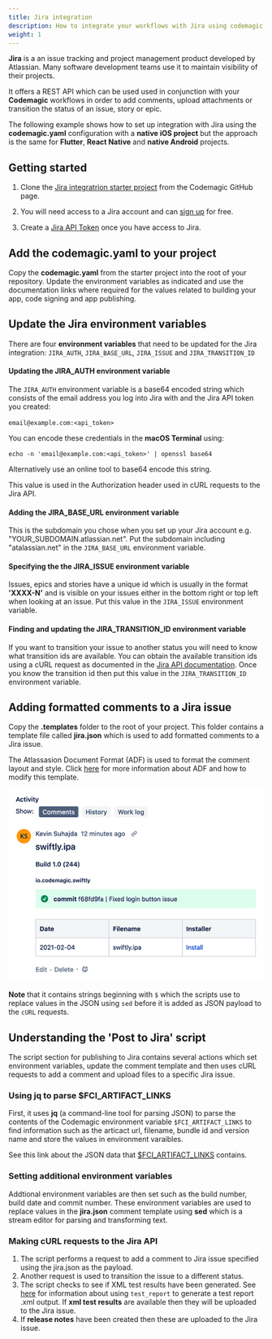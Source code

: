 ```yaml
---
title: Jira integration
description: How to integrate your workflows with Jira using codemagic.yaml
weight: 1
---
```


**Jira** is a an issue tracking and project management product developed by Atlassian. Many software development teams use it to maintain visibility of their projects. 

It offers a REST API which can be used used in conjunction with your **Codemagic** workflows in order to add comments, upload attachments or transition the status of an issue, story or epic.

The following example shows how to set up integration with Jira using the **codemagic.yaml** configuration with a **native iOS project** but the approach is the same for **Flutter**, **React Native** and **native Android** projects.

## Getting started

1. Clone the [Jira integratrion starter project](https://github.com/codemagic-ci-cd/jira_integration_demo_project) from the Codemagic GitHub page.

2. You will need access to a Jira account and can [sign up](https://www.atlassian.com/software/jira) for free.

3. Create a [Jira API Token](https://id.atlassian.com/manage-profile/security/api-tokens) once you have access to Jira.

## Add the codemagic.yaml to your project

Copy the **codemagic.yaml** from the starter project into the root of your repository. Update the environment variables as indicated and use the documentation links where required for the values related to building your app, code signing and app publishing. 

## Update the Jira environment variables

There are four **environment variables** that need to be updated for the Jira integration: `JIRA_AUTH`, `JIRA_BASE_URL`, `JIRA_ISSUE` and `JIRA_TRANSITION_ID`


#### Updating the JIRA_AUTH environment variable

The `JIRA_AUTH` environment variable is a base64 encoded string which consists of the email address you log into Jira with and the Jira API token you created: 

`email@example.com:<api_token>`

You can encode these credentials in the **macOS Terminal** using:

```
echo -n 'email@example.com:<api_token>' | openssl base64
```

Alternatively use an online tool to base64 encode this string. 

This value is used in the Authorization header used in cURL requests to the Jira API.

#### Adding the JIRA_BASE_URL environment variable

This is the subdomain you chose when you set up your Jira account e.g. "YOUR_SUBDOMAIN.atlassian.net". Put the subdomain including "atalassian.net" in the `JIRA_BASE_URL` environment variable. 


#### Specifying the  the JIRA_ISSUE environment variable

Issues, epics and stories have a unique id which is usually in the format **'XXXX-N'** and is visible on your issues either in the bottom right or top left when looking at an issue. Put this value in the `JIRA_ISSUE` environment variable. 

#### Finding and updating the JIRA_TRANSITION_ID environment variable

If you want to transition your issue to another status you will need to know what transition ids are available. You can obtain the available transition ids using a cURL request as documented in the [Jira API documentation](https://developer.atlassian.com/cloud/jira/platform/rest/v3/api-group-issues/#api-rest-api-3-issue-issueidorkey-transitions-get). Once you know the transition id then put this value in the `JIRA_TRANSITION_ID` environment variable.

## Adding formatted comments to a Jira issue

Copy the **.templates** folder to the root of your project. This folder contains a template file called **jira.json** which is used to add formatted comments to a Jira issue. 

The Atlassasion Document Format (ADF) is used to format the comment layout and style. Click [here](https://developer.atlassian.com/cloud/jira/platform/apis/document/structure/) for more information about ADF and how to modify this template. 

![A formatted Jira issue comment](../uploads/jira_issue_comment.png)

**Note** that it contains strings beginning with `$` which the scripts use to replace values in the JSON using `sed` before it is added as JSON payload to the `cURL` requests.

## Understanding the 'Post to Jira' script

The script section for publishing to Jira contains several actions which set environment variables, update the comment template and then uses cURL requests to add a comment and upload files to a specific Jira issue.

### Using jq to parse $FCI_ARTIFACT_LINKS

First, it uses **jq** (a command-line tool for parsing JSON) to parse the contents of the Codemagic environment variable `$FCI_ARTIFACT_LINKS` to find information such as the articact url, filename, bundle id and version name and store the values in environment varaibles.

See this link about the JSON data that [$FCI_ARTIFACT_LINKS](../building/environment-variables/#codemagic-read-only-environment-variables) contains.

### Setting additional environment variables

Addtional environment variables are then set such as the build number, build date and commit number. These environment variables are used to replace values in the **jira.json** comment template using **sed** which is a stream editor for parsing and transforming text.

### Making cURL requests to the Jira API 

1. The script performs a request to add a comment to Jira issue specified using the jira.json as the payload.
2. Another request is used to transition the issue to a different status.
3. The script checks to see if XML test results have been generated. See [here](../testing-yaml/testing/) for information about using `test_report` to generate a test report .xml output. If **xml test results** are available then they will be uploaded  to the Jira issue.
4. If **release notes** have been created then these are uploaded to the Jira issue.
